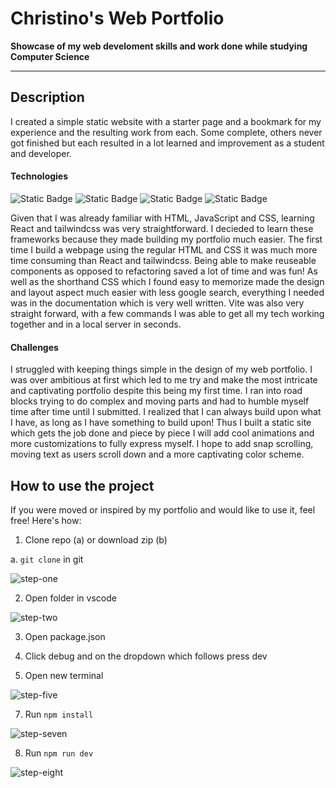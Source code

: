 # Christino's Web Portfolio
**Showcase of my web develoment skills and work done while studying Computer Science**

*********

## Description

I created a simple static website with a starter page and a bookmark for my experience and the resulting work from each. Some complete, others never got finished but each resulted in a lot learned and improvement as a student and developer.

#### Technologies
![Static Badge](https://img.shields.io/badge/HTML-%23E34F26) ![Static Badge](https://img.shields.io/badge/Tailwindcss-%2306B6D4) ![Static Badge](https://img.shields.io/badge/React-%2361DAFB) ![Static Badge](https://img.shields.io/badge/Vite-%23646CFF)

Given that I was already familiar with HTML, JavaScript and CSS, learning React and tailwindcss was very straightforward. I decieded to learn these frameworks because they made building my portfolio much easier. The first time I build a webpage using the regular HTML and CSS it was much more time consuming than React and tailwindcss. Being able to make reuseable components as opposed to refactoring saved a lot of time and was fun! As well as the shorthand CSS which I found easy to memorize made the design and layout aspect much easier with less google search, everything I needed was in the documentation which is very well written. Vite was also very straight forward, with a few commands I was able to get all my tech working together and in a local server in seconds.

#### Challenges

I struggled with keeping things simple in the design of my web portfolio. I was over ambitious at first which led to me try and make the most intricate and captivating portfolio despite this being my first time. I ran into road blocks trying to do complex and moving parts and had to humble myself time after time until I submitted. I realized that I can always build upon what I have, as long as I have something to build upon! Thus I built a static site which gets the job done and piece by piece I will add cool animations and more customizations to fully express myself. I hope to add snap scrolling, moving text as users scroll down and a more captivating color scheme. 

## How to use the project
If you were moved or inspired by my portfolio and would like to use it, feel free! Here's how:

1. Clone repo (a) or download zip (b)

a. `git clone` in git 

![step-one](https://github.com/christinolb/christinolb.github.io/assets/49823328/d879b3a1-7bb3-437a-a4a1-40537d487e47)


2. Open folder in vscode

![step-two](https://github.com/christinolb/christinolb.github.io/assets/49823328/67f5de81-eec7-4735-9bc4-decba284c4d1)


3. Open package.json

4. Click debug and on the dropdown which follows press dev

5. Open new terminal

![step-five](https://github.com/christinolb/christinolb.github.io/assets/49823328/d402ca6f-e1b4-4d4d-b57a-18c55b6bd1ea)


7. Run `npm install`

![step-seven](https://github.com/christinolb/christinolb.github.io/assets/49823328/759d5f7a-ae46-4a19-aa7b-7bc842085c4c)


8. Run `npm run dev`

![step-eight](https://github.com/christinolb/christinolb.github.io/assets/49823328/da4fa932-cff1-4ac2-aab8-162d7aae7a90)

